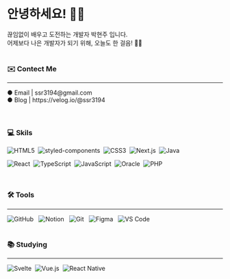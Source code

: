 # 안녕하세요! 👋🏻


끊임없이 배우고 도전하는 개발자 박현주 입니다.<br/>
어제보다 나은 개발자가 되기 위해, 오늘도 한 걸음! 💪🏻
 <br/>
 <br/>
 <h3> ✉️ Contect Me</h3>
 <hr/>
  ● Email | ssr3194@gmail.com <br/>
  ● Blog  | https://velog.io/@ssr3194
 <br/>
 <br/>
 <br/>

 ### 💻 Skils
 <div>
  <img 
    src="https://img.shields.io/badge/-HTML5-E34F26?style=plastic&logo=html5&logoColor=white" 
    alt="HTML5" 
    data-canonical-src="https://img.shields.io/badge/-HTML5-E34F26?style=plastic&logo=html5&logoColor=white" 
    style="max-width: 100%;">&nbsp;
  <img 
    src="https://img.shields.io/badge/styled--components-DB7093?style=plastic&logo=styled-components&logoColor=white" 
    alt="styled-components" 
    data-canonical-src="https://img.shields.io/badge/styled--components-DB7093?style=plastic&logo=styled-components&logoColor=white" 
    style="max-width: 100%;">&nbsp;
  <img 
    src="https://img.shields.io/badge/-CSS3-1572B6?style=plastic&logo=css3" 
    alt="CSS3" 
    data-canonical-src="https://img.shields.io/badge/-CSS3-1572B6?style=plastic&logo=css3" 
    style="max-width: 100%;">&nbsp;
  <img 
    src="https://img.shields.io/badge/Next.js-000000?style=plastic&logo=next.js&logoColor=white" 
    alt="Next.js" 
    data-canonical-src="https://img.shields.io/badge/Next.js-000000?style=plastic&logo=next.js&logoColor=white" 
    style="max-width: 100%;">&nbsp;
  <img 
    src="https://img.shields.io/badge/Java-ED8B00?style=plastic&logo=openjdk&logoColor=white" 
    alt="Java" 
    data-canonical-src="https://img.shields.io/badge/Java-ED8B00?style=plastic&logo=openjdk&logoColor=white" 
    style="max-width: 100%;">&nbsp;

  <img 
    src="https://img.shields.io/badge/-React-61DAFB?style=plastic&logo=react&logoColor=white" 
    alt="React" 
    data-canonical-src="https://img.shields.io/badge/-React-61DAFB?style=plastic&logo=react&logoColor=white" 
    style="max-width: 100%;">&nbsp;
  <img 
    src="https://img.shields.io/badge/-TypeScript-3178C6?style=plastic&logo=TypeScript&logoColor=white" 
    alt="TypeScript" 
    data-canonical-src="https://img.shields.io/badge/-TypeScript-3178C6?style=plastic&logo=TypeScript&logoColor=white" 
    style="max-width: 100%;">&nbsp;
  <img 
    src="https://img.shields.io/badge/javascript-F7DF1E?style=plastic&logo=javascript&logoColor=20232a" 
    alt="JavaScript" 
    data-canonical-src="https://img.shields.io/badge/javascript-F7DF1E?style=plastic&logo=javascript&logoColor=20232a" 
    style="max-width: 100%;">&nbsp;
  <img 
    src="https://img.shields.io/badge/oracle-DB7093?style=plastic&logo=oracle&logoColor=ffd35b" 
    alt="Oracle" 
    data-canonical-src="https://img.shields.io/badge/oracle-DB7093?style=plastic&logo=oracle&logoColor=ffd35b" 
    style="max-width: 100%;">&nbsp;
  <img 
    src="https://img.shields.io/badge/PHP-777BB4?style=plastic&logo=php&logoColor=white" 
    alt="PHP" 
    data-canonical-src="https://img.shields.io/badge/PHP-777BB4?style=plastic&logo=php&logoColor=white" 
    style="max-width: 100%;">
</div>
 <br>
 
 ### 🛠 Tools
 <hr/>
 <div>
  <img 
    src="https://img.shields.io/badge/github-181717.svg?style=plastic&logo=github&logoColor=white" 
    alt="GitHub" 
    data-canonical-src="https://img.shields.io/badge/github-181717.svg?style=plastic&logo=github&logoColor=white" 
    style="max-width: 100%;">
  &nbsp;
  <img 
    src="https://img.shields.io/badge/Notion-F3F3F3.svg?style=plastic&logo=notion&logoColor=black" 
    alt="Notion" 
    data-canonical-src="https://img.shields.io/badge/Notion-F3F3F3.svg?style=plastic&logo=notion&logoColor=black" 
    style="max-width: 100%;">
  &nbsp;
  <img 
    src="https://img.shields.io/badge/git-F05033.svg?style=plastic&logo=git&logoColor=white" 
    alt="Git" 
    data-canonical-src="https://img.shields.io/badge/git-F05033.svg?style=plastic&logo=git&logoColor=white" 
    style="max-width: 100%;">
  &nbsp;
  <img 
    src="https://img.shields.io/badge/figma-F24E1E.svg?style=plastic&logo=figma&logoColor=white" 
    alt="Figma" 
    data-canonical-src="https://img.shields.io/badge/figma-F24E1E.svg?style=plastic&logo=figma&logoColor=white" 
    style="max-width: 100%;">
  &nbsp;
  <img 
    src="https://img.shields.io/badge/VSCode-2C2C32.svg?style=plastic&logo=visual-studio-code&logoColor=22ABF3" 
    alt="VS Code" 
    data-canonical-src="https://img.shields.io/badge/VSCode-2C2C32.svg?style=plastic&logo=visual-studio-code&logoColor=22ABF3" 
    style="max-width: 100%;">
</div>
 <br/>
 
 ### 📚 Studying
 <hr />
<div>
  <img 
    src="https://img.shields.io/badge/Svelte-4A4A55?style=plastic&logo=svelte&logoColor=FF3E00" 
    alt="Svelte" 
    data-canonical-src="https://img.shields.io/badge/Svelte-4A4A55?style=plastic&logo=svelte&logoColor=FF3E00" 
    style="max-width: 100%;">&nbsp;
  <img 
    src="https://img.shields.io/badge/Vue.js-35495E?style=plastic&logo=vue.js&logoColor=4FC08D" 
    alt="Vue.js" 
    data-canonical-src="https://img.shields.io/badge/Vue.js-35495E?style=plastic&logo=vue.js&logoColor=4FC08D" 
    style="max-width: 100%;">&nbsp;
  <img 
    src="https://img.shields.io/badge/React_Native-20232A?style=plastic&logo=react&logoColor=61DAFB" 
    alt="React Native" 
    data-canonical-src="https://img.shields.io/badge/React_Native-20232A?style=plastic&logo=react&logoColor=61DAFB" 
    style="max-width: 100%;">
</div>
 
<br/>
<br/>
<br/>
  
